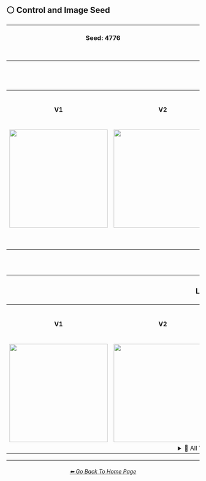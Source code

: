 <h2>⚪ Control and Image Seed</h2>

<hr><!--------------->

<div align="center">

<h3>Seed: 4776</h3>

<br>

<table>
	<tr align=center valign=middle>
		<th colspan=5><h3>Sphere</h3></th>
	</tr>
	<tr align=center valign=middle>
		<th width=196>V1</th>
		<th width=196>V2</th>
		<th width=196>V3</th>
		<th width=196><br>V4 "Alpha 3.6"<p>(1-7-23)</p></th>
		<th width=196>Niji Journey</th>
	</tr>
	<tr align=center valign=middle>
		<td>
			<img src="https://github.com/willwulfken/MidJourney-Styles-and-Keywords-Reference/blob/main/Images/MJ_V1/Midjourney_Styles_(sphere)/_sphere_--seed4776.webp?raw=true" width="256" />
		</td>
		<td>
			<img src="https://github.com/willwulfken/MidJourney-Styles-and-Keywords-Reference/blob/main/Images/MJ_V2/MidJourney_Styles_(sphere)/_sphere_--seed4776.png?raw=true" width="256" />
		</td>
		<td>
			<img src="https://github.com/willwulfken/MidJourney-Styles-and-Keywords-Reference/blob/main/Images/MJ_V3/MidJourney_Styles_(sphere)/_sphere_--seed4776.png?raw=true"  width="256" />
		</td>
		<td>
			<img src="https://github.com/willwulfken/MidJourney-Styles-and-Keywords-Reference/blob/main/Images/MJ_V4/V4_Alpha_3.6/Midjourney_Styles/Sphere.webp?raw=true" width="256" />
		</td>
		<td>
			<img src="https://github.com/willwulfken/MidJourney-Styles-and-Keywords-Reference/blob/main/Images/Niji_Journey/MidJourney_Styles/Sphere.webp?raw=true" width="256" />
		</td>
	</tr>
	<tr align=center valign=middle>
		<td colspan=5>
			<details><summary>🌌 All V4 Alpha Versions</summary><p><div align="center">
			<table>
				<tr align=center valign=middle>
					<th><br>V4 "Alpha 1"<p>(11-5-22)</p></th>
					<th><br>V4 "Alpha 2"<p>(11-22-22)</p></th>
					<th><br>V4 "Alpha 3"<p>(12-16-22)</p></th>
					<th><br>V4 "Alpha 3.5"<p>(1-7-23)</p></th>
					<th><br>V4 "Alpha 3.6"<p>(1-7-23)</p></th>
				</tr>
				<tr align=center valign=middle>
					<td>
						<img src="https://github.com/willwulfken/MidJourney-Styles-and-Keywords-Reference/blob/main/Images/MJ_V4/V4_Alpha_1/Midjourney_Styles/Sphere.webp?raw=true" width="160" />
					</td>
					<td>
						<img src="https://github.com/willwulfken/MidJourney-Styles-and-Keywords-Reference/blob/main/Images/MJ_V4/V4_Alpha_2/Midjourney_Styles/Sphere.webp?raw=true" width="160" />
					</td>
					<td>
						<img src="https://github.com/willwulfken/MidJourney-Styles-and-Keywords-Reference/blob/main/Images/MJ_V4/V4_Alpha_3/Midjourney_Styles/Sphere.webp?raw=true" width="160" />
					</td>
					<td>
						<img src="https://github.com/willwulfken/MidJourney-Styles-and-Keywords-Reference/blob/main/Images/MJ_V4/V4_Alpha_3.5/Midjourney_Styles/Sphere.webp?raw=true" width="160" />
					</td>
					<td>
						<img src="https://github.com/willwulfken/MidJourney-Styles-and-Keywords-Reference/blob/main/Images/MJ_V4/V4_Alpha_3.6/Midjourney_Styles/Sphere.webp?raw=true" width="160" />
					</td>
				</tr>
			</table>
			</div></p></details>
		</td>
	</tr>
	<tr align=center valign=middle>
		<td colspan=5>
			<details><summary>🧩 Test, Testp, and Creative</summary><p><div align="center">
			<table>
				<tr align=center valign=middle>
					<th>--test</th>
					<th>--test --creative</th>
				</tr>
				<tr align=center valign=middle>
					<td>
						<img src="https://github.com/willwulfken/MidJourney-Styles-and-Keywords-Reference/blob/main/Images/Midjourney_Beta_Features/test/Midjourney_Styles/Sphere.webp?raw=true" width="256" />
					</td>
					<td>
						<img src="https://github.com/willwulfken/MidJourney-Styles-and-Keywords-Reference/blob/main/Images/Midjourney_Beta_Features/test_creative/Midjourney_Styles/Sphere.webp?raw=true" width="256" />
					</td>
				</tr>
			</table>
			<br>
			<table>
				<tr align=center valign=middle>
					<th>--testp</th>
					<th>--testp --creative</th>
				</tr>
				<tr align=center valign=middle>
					<td>
						<img src="https://github.com/willwulfken/MidJourney-Styles-and-Keywords-Reference/blob/main/Images/Midjourney_Beta_Features/testp/Midjourney_Styles/Sphere.webp?raw=true" width="256" />
					</td>
					<td>
						<img src="https://github.com/willwulfken/MidJourney-Styles-and-Keywords-Reference/blob/main/Images/Midjourney_Beta_Features/testp_creative/Midjourney_Styles/Sphere.webp?raw=true" width="256" />
					</td>
				</tr>
			</table>
			</div></p></details>
		</td>
	</tr>
</table>


<br><br>


<table>
	<tr align=center valign=middle>
		<th colspan=5><h3>Landscape</h3></th>
	</tr>
	<tr align=center valign=middle>
		<th width=196>V1</th>
		<th width=196>V2</th>
		<th width=196>V3</th>
		<th width=196><br>V4 "Alpha 3.6"<p>(1-7-23)</p></th>
	</tr>
	<tr align=center valign=middle>
		<td>
			<img src="https://github.com/willwulfken/MidJourney-Styles-and-Keywords-Reference/blob/main/Images/MJ_V1/Midjourney_Styles/landscape.webp?raw=true" width="256" />
		</td>
		<td>
			<img src="https://github.com/willwulfken/MidJourney-Styles-and-Keywords-Reference/blob/main/Images/MJ_V2/MidJourney_Styles_(landscape)/_landscape_--seed4776.png?raw=true" width="256" />
		</td>
		<td>
			<img src="https://github.com/willwulfken/MidJourney-Styles-and-Keywords-Reference/blob/main/Images/MJ_V3/MidJourney_Styles_(landscape)/_landscape_--seed4776.png?raw=true"  width="256" />
		</td>
		<td>
			<img src="https://github.com/willwulfken/MidJourney-Styles-and-Keywords-Reference/blob/main/Images/MJ_V4/V4_Alpha_3.6/Midjourney_Styles/Landscape.webp?raw=true" width="256" />
		</td>
	</tr>
	<tr align=center valign=middle>
		<td colspan=5>
			<details><summary>🌌 All V4 Alpha Versions</summary><p><div align="center">
			<table>
				<tr align=center valign=middle>
					<th><br>V4 "Alpha 3"<p>(12-16-22)</p></th>
					<th><br>V4 "Alpha 3.5"<p>(1-7-23)</p></th>
					<th><br>V4 "Alpha 3.6"<p>(1-7-23)</p></th>
				</tr>
				<tr align=center valign=middle>
					<td>
						<img src="https://github.com/willwulfken/MidJourney-Styles-and-Keywords-Reference/blob/main/Images/MJ_V4/V4_Alpha_3/Midjourney_Styles/Landscape.webp?raw=true" width="160" />
					</td>
					<td>
						<img src="https://github.com/willwulfken/MidJourney-Styles-and-Keywords-Reference/blob/main/Images/MJ_V4/V4_Alpha_3.5/Midjourney_Styles/Landscape.webp?raw=true" width="160" />
					</td>
					<td>
						<img src="https://github.com/willwulfken/MidJourney-Styles-and-Keywords-Reference/blob/main/Images/MJ_V4/V4_Alpha_3.6/Midjourney_Styles/Landscape.webp?raw=true" width="160" />
					</td>
				</tr>
			</table>
			</div></p></details>
		</td>
	</tr>
</table>

<a href="https://github.com/Arthur-Von-WikleTits/Egg"><picture>
  <source media="(prefers-color-scheme: dark)" srcset="https://github.com/willwulfken/MidJourney-Styles-and-Keywords-Reference/blob/main/Images/Repo_Parts/Buttons/Buttons/test/rect_dark.png?raw=true">
  <source media="(prefers-color-scheme: light)" srcset="https://github.com/willwulfken/MidJourney-Styles-and-Keywords-Reference/blob/main/Images/Repo_Parts/Buttons/Buttons/test/rect_light.png?raw=true"></a>
</picture>

</div>

<hr><!--------------->
<div align="center">
<h6><a href="https://github.com/willwulfken/MidJourney-Styles-and-Keywords-Reference/blob/main/README.md">⬅ Go Back To Home Page</a></h6>
</div>